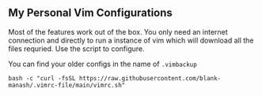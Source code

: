 ## My Personal Vim Configurations

Most of the features work out of the box.
You only need an internet connection and directly to run a instance of vim which will download all the files requried.
Use the script to configure.

You can find your older configs in the name of `.vimbackup`

```
bash -c "curl -fsSL https://raw.githubusercontent.com/blank-manash/.vimrc-file/main/vimrc.sh"
```
